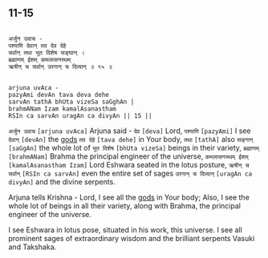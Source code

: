 ## 11-15


```shloka-sa

अर्जुन उवाच -
पश्यामि देवान् तव देव देहे
सर्वान् तथा भूत विशेष सङ्घान् ।
ब्रह्माणम् ईशम् कमलासनस्थम्
ऋषीन् च सर्वान् उरगान् च दिव्यान् ॥ १५ ॥

```
```shloka-sa-hk

arjuna uvAca -
pazyAmi devAn tava deva dehe
sarvAn tathA bhUta vizeSa saGghAn |
brahmANam Izam kamalAsanastham
RSIn ca sarvAn uragAn ca divyAn || 15 ||

```
`अर्जुन उवाच` `[arjuna uvAca]` Arjuna said - `देव` `[deva]` Lord, `पश्यामि` `[pazyAmi]` I see `देवान्` `[devAn]` the 
[gods](4-12.md#gods_and_other_powers) `तव देहे` `[tava dehe]` in Your body, `तथा` `[tathA]` also `सङ्गान्` `[saGgAn]` the whole lot of `भूत विशेष` `[bhUta vizeSa]` beings in their variety, `ब्रह्माणम्` `[brahmANam]` Brahma the principal engineer of the universe, `कमलासनस्थम् ईशम्` `[kamalAsanastham Izam]` Lord Eshwara seated in the lotus posture, `ऋषीन् च सर्वान्` `[RSIn ca sarvAn]` even the entire set of sages `उरगान् च दिव्यान्` `[uragAn ca divyAn]` and the divine serpents.

Arjuna tells Krishna - Lord, I see all the 
[gods](4-12.md#gods_and_other_powers)
 in Your body; Also, I see the whole lot of beings in all their variety, along with Brahma, the principal engineer of the universe. 

I see Eshwara in lotus pose, situated in his work, this universe. I see all prominent sages of extraordinary wisdom and the brilliant serpents Vasuki and Takshaka.


